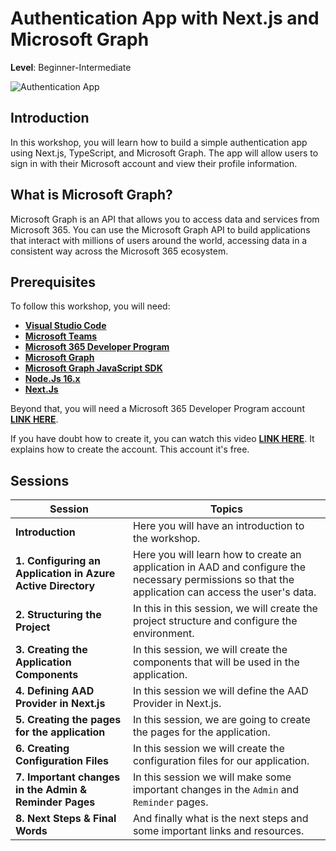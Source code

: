 # Authentication App with Next.js and Microsoft Graph

**Level**: Beginner-Intermediate

![Authentication App](/img/authentication-workshop/authentication.gif "Authentication App")

## Introduction

In this workshop, you will learn how to build a simple authentication app using Next.js, TypeScript, and Microsoft Graph. The app will allow users to sign in with their Microsoft account and view their profile information.

## What is Microsoft Graph?

Microsoft Graph is an API that allows you to access data and services from Microsoft 365. You can use the Microsoft Graph API to build applications that interact with millions of users around the world, accessing data in a consistent way across the Microsoft 365 ecosystem.

## Prerequisites

To follow this workshop, you will need:

- **[Visual Studio Code](https://code.visualstudio.com/)**
- **[Microsoft Teams](https://www.microsoft.com/en-us/microsoft-teams/download-app?rtc=2)**
- **[Microsoft 365 Developer Program](https://developer.microsoft.com/en-us/microsoft-365/dev-program)**
- **[Microsoft Graph](https://developer.microsoft.com/en-us/graph)**
- **[Microsoft Graph JavaScript SDK](https://github.com/microsoftgraph/msgraph-sdk-javascript)**
- **[Node.Js 16.x](https://nodejs.org/en/)**
- **[Next.Js](https://nextjs.org/learn/foundations/about-nextjs)**

Beyond that, you will need a Microsoft 365 Developer Program account **[LINK HERE](https://developer.microsoft.com/en-us/microsoft-365/dev-program)**. 

If you have doubt how to create it, you can watch this video **[LINK HERE](https://www.youtube.com/watch?v=JvWLgirC8xs)**. It explains how to create the account. This account it's free. 

## Sessions


| Session                                                     | Topics                                                                                                                                              |
| ----------------------------------------------------------- | --------------------------------------------------------------------------------------------------------------------------------------------------- |
| **Introduction**                                            | Here you will have an introduction to the workshop.                                                                                                 |
| **1. Configuring an Application in Azure Active Directory** | Here you will learn how to create an application in AAD and configure the necessary permissions so that the application can access the user's data. |  |
| **2. Structuring the Project**                              | In this in this session, we will create the project structure and configure the environment.                                                        |
| **3. Creating the Application Components**                  | In this session, we will create the components that will be used in the application.                                                                |
| **4. Defining AAD Provider in Next.js**                     | In this session we will define the AAD Provider in Next.js.                                                                                         |
| **5. Creating the pages for the application**               | In this session, we are going to create the pages for the application.                                                                              |
| **6. Creating Configuration Files**                         | In this session we will create the configuration files for our application.                                                                         |
| **7. Important changes in the Admin & Reminder Pages**      | In this session we will make some important changes in the `Admin` and `Reminder` pages.                                                            |
| **8. Next Steps & Final Words**                             | And finally what is the next steps and some important links and resources.                                                                          |



